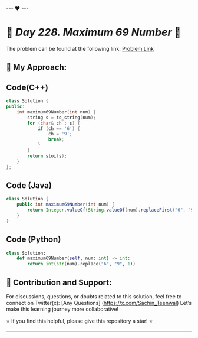 --- ❤️ ---

# 🚀 _Day 228. Maximum 69 Number_ 🧠


The problem can be found at the following link: [Problem Link](https://leetcode.com/problems/maximum-69-number/description/)

## 🎯 **My Approach:**


## Code(C++)
```cpp
class Solution {
public:
    int maximum69Number(int num) {
        string s = to_string(num);
        for (char& ch : s) {
            if (ch == '6') {
                ch = '9';
                break;
            }
        }
        return stoi(s);
    }
};
```

## Code (Java)

```java
class Solution {
    public int maximum69Number(int num) {
        return Integer.valueOf(String.valueOf(num).replaceFirst("6", "9"));
    }
}
```

## Code (Python)

```python
class Solution:
    def maximum69Number(self, num: int) -> int:
        return int(str(num).replace("6", "9", 1))
```



## 🎯 **Contribution and Support:**

For discussions, questions, or doubts related to this solution, feel free to connect on Twitter(x): [Any Questions] (https://x.com/Sachin_Teenwal) Let’s make this learning journey more collaborative!

⭐ If you find this helpful, please give this repository a star! ⭐

---
